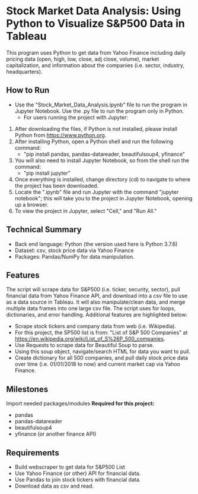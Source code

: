 # Stock Market Data Analysis: Using Python to Visualize S&P500 Data in Tableau 
This program uses Python to get data from Yahoo Finance including daily pricing data (open, high, low, close, adj close, volume), market capitalization, and information about the companies (i.e. sector, industry, headquarters). 

## How to Run
* Use the "Stock_Market_Data_Analysis.ipynb" file to run the program in Jupyter Notebook. Use the .py file to run the program only in Python.
  * For users running the project with Jupyter:

1) After downloading the files, if Python is not installed, please install Python from https://www.python.org.
2) After installing Python, open a Python shell and run the following command:
   * "pip install pandas, pandas-datareader, beautifulsoup4, yfinance"
3) You will also need to install Jupyter Notebook, so from the shell run the command:
   * "pip install jupyter"
4) Once everything is installed, change directory (cd) to navigate to where the project has been downloaded. 
5) Locate the ".ipynb" file and run Jupyter with the command "jupyter notebook"; this will take you to the project in Jupyter Notebook, opening up a browser.
6) To view the project in Jupyter, select "Cell," and "Run All."

## Technical Summary
* Back end language: Python (the version used here is Python 3.7.6)
* Dataset: csv, stock price data via Yahoo Finance
* Packages: Pandas/NumPy for data manipulation.

## Features
The script will scrape data for S&P500 (i.e. ticker, security, sector), pull financial data from Yahoo Finance API, and download into a csv file to use as a data source in Tableau. It will also manipulate/clean data, and merge multiple data frames into one large csv file. The script uses for loops, dictionaries, and error handling. Additional features are highlighted below:
* Scrape stock tickers and company data from web (i.e. Wikipedia). 
* For this project, the SP500 list is from: "List of S&P 500 Companies" at https://en.wikipedia.org/wiki/List_of_S%26P_500_companies.
* Use Requests to scrape data for Beautiful Soup to parse.
* Using this soup object, navigate/search HTML for data you want to pull. 
* Create dictionary for all 500 companies, and pull daily stock price data over time (i.e. 01/01/2018 to now) and current market cap via Yahoo Finance. 

## Milestones
Import needed packages/modules
<b>Required for this project:</b>
* pandas
* pandas-datareader
* beautifulsoup4
* yfinance (or another finance API) 

## Requirements
* Build webscraper to get data for S&P500 List</b>
* Use Yahoo Finance (or other) API for financial data.
* Use Pandas to join stock tickers with financial data.
* Download data as csv and read. 
